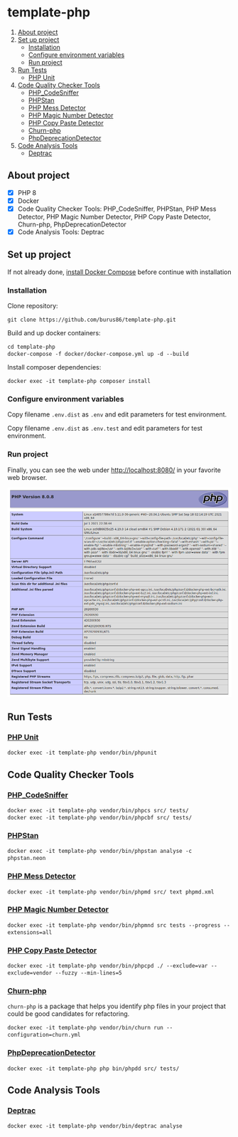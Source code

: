 # template-php

1. [About project](#about-project)
1. [Set up project](#set-up-project)
   * [Installation](#installation)
   * [Configure environment variables](#configure-environment-variables)
   * [Run project](#run-project)
1. [Run Tests](#run-tests)
   * [PHP Unit](#php-unit)
1. [Code Quality Checker Tools](#code-quality-checker-tools)
   * [PHP_CodeSniffer](#php_codesniffer)
   * [PHPStan](#phpstan)
   * [PHP Mess Detector](#php-mess-detector)
   * [PHP Magic Number Detector](#php-magic-number-detector)
   * [PHP Copy Paste Detector](#php-copy-paste-detector)
   * [Churn-php](#churn-php)
   * [PhpDeprecationDetector](#PhpDeprecationDetector)
1. [Code Analysis Tools](#code-analysis-tools)
   * [Deptrac](#deptrac)

## About project
- [x] PHP 8
- [x] Docker
- [x] Code Quality Checker Tools: PHP_CodeSniffer, PHPStan, PHP Mess Detector, PHP Magic Number Detector, PHP Copy Paste Detector, Churn-php, PhpDeprecationDetector
- [x] Code Analysis Tools: Deptrac

## Set up project

If not already done, [install Docker Compose](https://docs.docker.com/compose/install/) before continue with installation

### Installation

Clone repository:

    git clone https://github.com/burus86/template-php.git

Build and up docker containers:

    cd template-php
    docker-compose -f docker/docker-compose.yml up -d --build

Install composer dependencies:

    docker exec -it template-php composer install

### Configure environment variables

Copy filename `.env.dist` as `.env` and edit parameters for test environment.

Copy filename `.env.dist` as `.env.test` and edit parameters for test environment.

### Run project

Finally, you can see the web under [http://localhost:8080/](http://localhost:8080/) in your favorite web browser.

![Captura](public/images/phpinfo.png)

## Run Tests

### [PHP Unit](https://github.com/sebastianbergmann/phpunit)

    docker exec -it template-php vendor/bin/phpunit

## Code Quality Checker Tools

### [PHP_CodeSniffer](https://github.com/squizlabs/php_codesniffer)

    docker exec -it template-php vendor/bin/phpcs src/ tests/
    docker exec -it template-php vendor/bin/phpcbf src/ tests/

### [PHPStan](https://github.com/phpstan/phpstan)

    docker exec -it template-php vendor/bin/phpstan analyse -c phpstan.neon

### [PHP Mess Detector](https://github.com/phpmd/phpmd)

    docker exec -it template-php vendor/bin/phpmd src/ text phpmd.xml

### [PHP Magic Number Detector](https://github.com/povils/phpmnd)

    docker exec -it template-php vendor/bin/phpmnd src tests --progress --extensions=all

### [PHP Copy Paste Detector](https://github.com/sebastianbergmann/phpcpd)

    docker exec -it template-php vendor/bin/phpcpd ./ --exclude=var --exclude=vendor --fuzzy --min-lines=5

### [Churn-php](https://github.com/bmitch/churn-php)

`churn-php` is a package that helps you identify php files in your project that could be good candidates for refactoring.

    docker exec -it template-php vendor/bin/churn run --configuration=churn.yml

### [PhpDeprecationDetector](https://github.com/wapmorgan/PhpDeprecationDetector)

    docker exec -it template-php php bin/phpdd src/ tests/

## Code Analysis Tools

### [Deptrac](https://github.com/qossmic/deptrac)

    docker exec -it template-php vendor/bin/deptrac analyse
